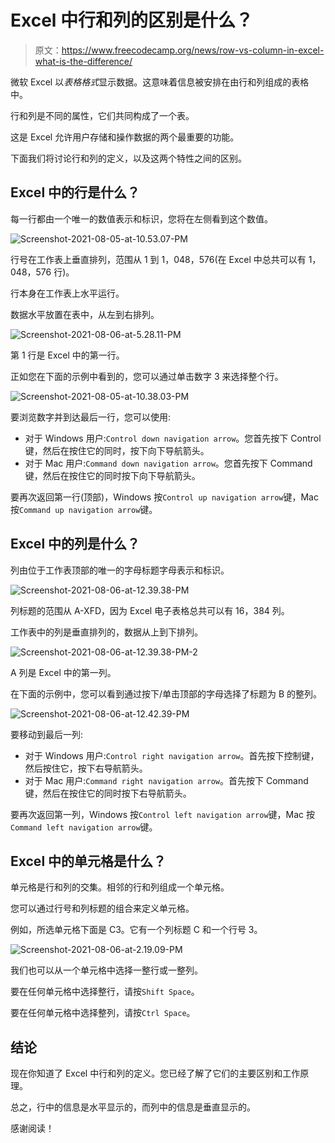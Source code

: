 # Excel 中行和列的区别是什么？

> 原文：<https://www.freecodecamp.org/news/row-vs-column-in-excel-what-is-the-difference/>

微软 Excel 以*表格格式*显示数据。这意味着信息被安排在由行和列组成的表格中。

行和列是不同的属性，它们共同构成了一个表。

这是 Excel 允许用户存储和操作数据的两个最重要的功能。

下面我们将讨论行和列的定义，以及这两个特性之间的区别。

## Excel 中的行是什么？

每一行都由一个唯一的数值表示和标识，您将在左侧看到这个数值。

![Screenshot-2021-08-05-at-10.53.07-PM](img/3b40dd72182743e0b331cc2fee719465.png)

行号在工作表上垂直排列，范围从 1 到 1，048，576(在 Excel 中总共可以有 1，048，576 行)。

行本身在工作表上水平运行。

数据水平放置在表中，从左到右排列。

![Screenshot-2021-08-06-at-5.28.11-PM](img/33b5b5d7aa8d0db051d43b441adcca28.png)

第 1 行是 Excel 中的第一行。

正如您在下面的示例中看到的，您可以通过单击数字 3 来选择整个行。

![Screenshot-2021-08-05-at-10.38.03-PM](img/164365d48421708b282b01985fb5578a.png)

要浏览数字并到达最后一行，您可以使用:

*   对于 Windows 用户:`Control down navigation arrow`。您首先按下 Control 键，然后在按住它的同时，按下向下导航箭头。
*   对于 Mac 用户:`Command down navigation arrow`。您首先按下 Command 键，然后在按住它的同时按下向下导航箭头。

要再次返回第一行(顶部)，Windows 按`Control up navigation arrow`键，Mac 按`Command up navigation arrow`键。

## Excel 中的列是什么？

列由位于工作表顶部的唯一的字母标题字母表示和标识。

![Screenshot-2021-08-06-at-12.39.38-PM](img/d986f5ace489e5169e4dda8f08857b94.png)

列标题的范围从 A-XFD，因为 Excel 电子表格总共可以有 16，384 列。

工作表中的列是垂直排列的，数据从上到下排列。

![Screenshot-2021-08-06-at-12.39.38-PM-2](img/d1b5c2429c157acf187a2c7069ff15a8.png)

A 列是 Excel 中的第一列。

在下面的示例中，您可以看到通过按下/单击顶部的字母选择了标题为 B 的整列。

![Screenshot-2021-08-06-at-12.42.39-PM](img/91c413887aa903bb61f36e2238f5d88b.png)

要移动到最后一列:

*   对于 Windows 用户:`Control right navigation arrow`。首先按下控制键，然后按住它，按下右导航箭头。
*   对于 Mac 用户:`Command right navigation arrow`。首先按下 Command 键，然后在按住它的同时按下右导航箭头。

要再次返回第一列，Windows 按`Control left navigation arrow`键，Mac 按`Command left navigation arrow`键。

## Excel 中的单元格是什么？

单元格是行和列的交集。相邻的行和列组成一个单元格。

您可以通过行号和列标题的组合来定义单元格。

例如，所选单元格下面是 C3。它有一个列标题 C 和一个行号 3。

![Screenshot-2021-08-06-at-2.19.09-PM](img/a27599a95a0b0d9bd488a877b0c9ebf7.png)

我们也可以从一个单元格中选择一整行或一整列。

要在任何单元格中选择整行，请按`Shift Space`。

要在任何单元格中选择整列，请按`Ctrl Space`。

## 结论

现在你知道了 Excel 中行和列的定义。您已经了解了它们的主要区别和工作原理。

总之，行中的信息是水平显示的，而列中的信息是垂直显示的。

感谢阅读！